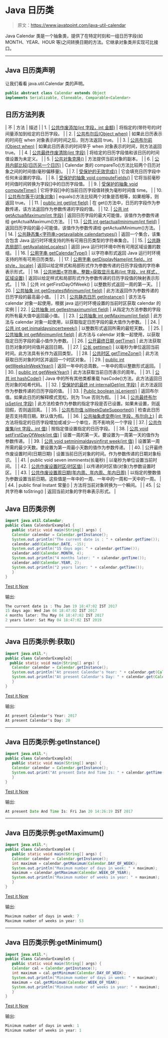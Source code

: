 # Java 日历类

> 原文：<https://www.javatpoint.com/java-util-calendar>

Java Calendar 类是一个抽象类，提供了在特定时刻和一组日历字段(如 MONTH、YEAR、HOUR 等)之间转换日期的方法。它继承对象类并实现可比接口。

* * *

## Java 日历类声明

让我们看看 java.util.Calendar 类的声明。

```java
public abstract class Calendar extends Object 
implements Serializable, Cloneable, Comparable<Calendar>

```

## 日历方法列表

| 不 | 方法 | 描述 |
| 1. | [公共作废添加(int 字段，int 金额)](post/java-calendar-add-method) | 将指定的(带符号的)时间量添加到给定的日历字段。 |
| 2. | [公共布尔后(Object when)](post/java-calendar-after-method) | 如果此日历表示的时间在 when 对象表示的时间之后，则方法返回 true。 |
| 3. | [公共布尔前(Object when)](post/java-calendar-before-method) | 如果此日历表示的时间早于 when 对象表示的时间，则方法返回 true。 |
| 4. | [公共最终作废清除(int 字段)](post/java-calendar-clear-method) | 将给定的日历字段值和该日历的时间值设置为未定义。 |
| 5. | [公共对象克隆()](post/java-calendar-clone-method) | 方法提供当前对象的副本。 |
| 6. | [公共内部比较(日历另一个日历)](post/java-calendar-compareto-method) | Calendar 类的 compareTo()方法比较两个日历对象之间的时间值(毫秒偏移量)。 |
| 7. | [受保护的无效完成()](post/java-calendar-complete-method) | 它会填充日历字段中任何未设置的字段。 |
| 8. | [受保护的抽象 void computeFields()](post/java-calendar-computefields-method) | 它将当前毫秒时间值时间转换为字段[]中的日历字段值。 |
| 9. | [受保护的抽象 void computeTime()](post/java-calendar-computetime-method) | 它将字段[]中的当前日历字段值转换为毫秒时间值 time。 |
| 10. | [公共布尔等于(对象对象)](post/java-calendar-equals-method) | equals()方法比较两个对象是否相等，如果相等，则返回 true。 |
| 11. | [public int get(int field)](post/java-calendar-get-method) | 在 get()方法中，日历的字段作为参数传递，该方法返回作为参数传递的字段的值。 |
| 12. | [公共 int getActualMaximum(int 字段)](post/java-calendar-getactualmaximum-method) | 返回日历字段的最大可能值，该值作为参数传递给 getActualMaximum()方法。 |
| 13. | [公共 int getactuallminimum(int field)](post/java-calendar-getactualminimum-method) | 返回日历字段的最小可能值，该值作为参数传递给 getActualMinimum()方法。 |
| 14. | [公共静态集<字符串>getavailable calendartypes()](post/java-calendar-getavailablecalendartypes-method) | 返回一个集合，该集合包含 Java 运行时环境支持的所有可用日历类型的字符串集合。 |
| 15. | [公共静态局部[] getAvailableLocales()](post/java-calendar-getavailablelocales-method) | 返回 java 运行时环境中所有可用区域设置的数组。 |
| 16. | [公用字串 getCalendarType()](post/java-calendar-getcalendartype-method) | 以字符串形式返回 Java 运行时环境支持的所有可用日历类型。 |
| 17. | [公用字串 getDisplayName(int field，int style，locale)](post/java-calendar-getdisplayname-method) | 返回以给定样式和局部形式作为参数传递的日历字段值的字符串表示形式。 |
| 18. | [公共地图<字符串，整数>获取显示名称(int 字段，int 样式，区域设置)](post/java-calendar-getdisplayname-method) | 返回以给定样式和局部形式作为参数传递的日历字段值的映射表示形式。 |
| 19. | 公共 int getFirstDayOfWeek() | 以整数形式返回一周的第一天。 |
| 20. | [公共抽象 int getGreatestMinimum(int field)](post/java-calendar-getgreatestminimum-method) | 此方法返回作为参数传递的日历字段的最高最小值。 |
| 21. | [公共静态日历 getInstance()](post/java-calendar-getinstance-method) | 该方法与 calendar 对象一起使用，根据 java 运行时环境设置的当前时区获取 calendar 的实例 |
| 22. | [公共抽象 int getlestmaximum(int field)](post/java-calendar-getleastmaximum-method) | 从指定为方法参数的字段的所有最大值中返回最小值。 |
| 23. | [公共抽象 int getMaximum(int field)](post/java-calendar-getmaximum-method) | 此方法与 calendar 对象一起使用，以获取指定日历字段的最大值作为参数。 |
| 24. | [公共 int get inimaldaysincertweek()](post/java-calendar-getminimaldaysinfirstweek-method) | 以整数形式返回所需的最短天数。 |
| 25. | [公共抽象 int getMinimum(int field)](post/java-calendar-getminimum-method) | 此方法与 calendar 对象一起使用，以获取指定日历字段的最小值作为参数。 |
| 26. | [公开最终日期 getTime()](post/java-calendar-gettime-method) | 此方法获取日历对象的时间值并返回日期。 |
| 27. | [公长 gettime()](post/java-calendar-gettimeinmillis-method) | 以毫秒为单位返回当前时间。此方法具有长作为返回类型。 |
| 28. | [公共时区 getTimeZone()](post/java-calendar-gettimezone-method) | 此方法获取日历对象的时区并返回一个时区对象。 |
| 29. | [public int getWeeksInWeekYear()](post/java-calendar-getweeksinweekyear-method) | 返回一年中的总周数。一年中的周以整数形式返回。 |
| 30. | [public int getWeekYear()](post/java-calendar-getweekyear-method) | 此方法获取当前日历表示的周年。 |
| 31. | [公共 int hashCode()](post/java-calendar-hashcode-method) | Java 中的所有其他类都重载 hasCode()方法。此方法返回日历对象的哈希代码。 |
| 32. | [受保护的最终 int internalGet(int 字段)](post/java-calendar-internalget-method) | 此方法返回作为参数传递的日历字段的值。 |
| 33. | [Public boolean isLenient()](post/java-calendar-islenient-method) | 返回布尔值。如果此日历的解释模式宽松，则为 True 否则为假。 |
| 34. | [公共最终布尔 isSet(int 字段)](post/java-calendar-isset-method) | 此方法检查作为参数的指定字段是否已设置。如果未设置，则返回假，否则返回真。 |
| 35. | [公共布尔值 isWeekDateSupported()](post/java-calendar-isweekdatesupported-method) | 检查此日历是否支持周日期。默认值为假。 |
| 36. | [公共抽象虚空卷(int 字段，布尔向上)](post/java-calendar-roll-method) | 此方法将指定的日历字段增加或减少一个单位，而不影响另一个字段 |
| 37. | [公共作废集(int 字段，int 值)](post/java-calendar-set-method) | 按指定值设置指定的日历字段。 |
| 38. | [公共 void setFirstDayOfWeek(int 值)](post/java-calendar-setfirstdayofweek-method) | 设置一周的第一天。要设置为一周第一天的值作为参数传递。 |
| 39. | [公共 void setminimaldaysinfirst week(int 值)](post/java-calendar-setminimaldaysinfirstweek-method) | 设置第一周所需的最少天数。要设置为第一周最小天数的值作为参数传递。 |
| 40. | 公开最终作废设置时间(日期日期) | 设置当前日历对象的时间。作为参数传递的日期对象标识。 |
| 41. | public void seven imminents(长毫秒) | 以毫秒为单位设置当前时间。 |
| 42. | [公共作废设置时区(时区值)](post/java-calendar-settimzone-method) | 以传递的时区值(对象)为参数设置时区。 |
| 43. | [公共作废设置周日期(年内周、年内周、年内日周)](post/java-calendar-setweekdate-method) | 以指定的整数值为参数设置当前日期。这些值是一年中的一周、一年中的一周和一天中的一周。 |
| 44. | public final Instant 常量() | 方法将当前对象转换为一个瞬间。 |
| 45. | 公共字符串 toString() | 返回当前对象的字符串表示形式。 |

## Java 日历类示例

```java
import java.util.Calendar;
public class CalendarExample1 {
   public static void main(String[] args) {
   Calendar calendar = Calendar.getInstance();
   System.out.println("The current date is : " + calendar.getTime());
   calendar.add(Calendar.DATE, -15);
   System.out.println("15 days ago: " + calendar.getTime());
   calendar.add(Calendar.MONTH, 4);
   System.out.println("4 months later: " + calendar.getTime());
   calendar.add(Calendar.YEAR, 2);
   System.out.println("2 years later: " + calendar.getTime());
   }
}

```

[Test it Now](https://compiler.javatpoint.com/opr/test.jsp?filename=CalendarExample1)

输出:

```java
The current date is : Thu Jan 19 18:47:02 IST 2017
15 days ago: Wed Jan 04 18:47:02 IST 2017
4 months later: Thu May 04 18:47:02 IST 2017
2 years later: Sat May 04 18:47:02 IST 2019

```

* * *

## Java 日历类示例:获取()

```java
import java.util.*;
public class CalendarExample2{
  public static void main(String[] args) {
   Calendar calendar = Calendar.getInstance();
   System.out.println("At present Calendar's Year: " + calendar.get(Calendar.YEAR));
   System.out.println("At present Calendar's Day: " + calendar.get(Calendar.DATE));
   }
}

```

[Test it Now](https://compiler.javatpoint.com/opr/test.jsp?filename=CalendarExample2)

输出:

```java
At present Calendar's Year: 2017
At present Calendar's Day: 20

```

* * *

## Java 日历类示例:getInstance()

```java
import java.util.*;
public class CalendarExample3{
   public static void main(String[] args) {
   Calendar calendar = Calendar.getInstance();
   System.out.print("At present Date And Time Is: " + calendar.getTime());
   }
}

```

[Test it Now](https://compiler.javatpoint.com/opr/test.jsp?filename=CalendarExample3)

输出:

```java
At present Date And Time Is: Fri Jan 20 14:26:19 IST 2017

```

* * *

## Java 日历类示例:getMaximum()

```java
import java.util.*;
public class CalendarExample4 {
   public static void main(String[] args) {
   Calendar calendar = Calendar.getInstance();
   int maximum = calendar.getMaximum(Calendar.DAY_OF_WEEK);
   System.out.println("Maximum number of days in week: " + maximum);
   maximum = calendar.getMaximum(Calendar.WEEK_OF_YEAR);
   System.out.println("Maximum number of weeks in year: " + maximum);
   }
}

```

[Test it Now](https://compiler.javatpoint.com/opr/test.jsp?filename=CalendarExample4)

输出:

```java
Maximum number of days in week: 7
Maximum number of weeks in year: 53

```

* * *

## Java 日历类示例:getMinimum()

```java
import java.util.*;
public class CalendarExample5 {
   public static void main(String[] args) {
   Calendar cal = Calendar.getInstance();
   int maximum = cal.getMinimum(Calendar.DAY_OF_WEEK);
   System.out.println("Minimum number of days in week: " + maximum);
   maximum = cal.getMinimum(Calendar.WEEK_OF_YEAR);
   System.out.println("Minimum number of weeks in year: " + maximum);
   }
}

```

[Test it Now](https://compiler.javatpoint.com/opr/test.jsp?filename=CalendarExample5)

输出:

```java
Minimum number of days in week: 1
Minimum number of weeks in year: 1

```